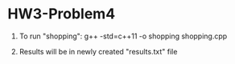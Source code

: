 # HW3-Problem4

1. To run "shopping":
   g++ -std=c++11 -o shopping shopping.cpp

2. Results will be in newly created "results.txt" file 
